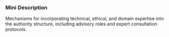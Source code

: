 ### Mini Description

Mechanisms for incorporating technical, ethical, and domain expertise into the authority structure, including advisory roles and expert consultation protocols.
